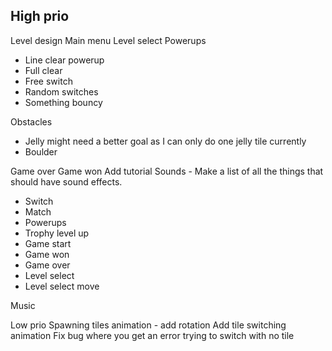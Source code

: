 ## High prio
Level design
Main menu
Level select
Powerups

- Line clear powerup
- Full clear
- Free switch
- Random switches
- Something bouncy

Obstacles

- Jelly might need a better goal as I can only do one jelly tile currently
- Boulder

Game over
Game won
Add tutorial
Sounds - Make a list of all the things that should have sound effects.

- Switch
- Match
- Powerups
- Trophy level up
- Game start
- Game won
- Game over
- Level select
- Level select move

Music

Low prio
Spawning tiles animation - add rotation
Add tile switching animation
Fix bug where you get an error trying to switch with no tile
